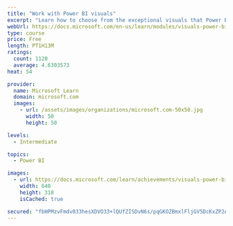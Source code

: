 ```yaml
---
title: "Work with Power BI visuals"
excerpt: "Learn how to choose from the exceptional visuals that Power BI makes available to you. Formatting visuals will direct the user’s attention to exactly where you want it, while helping to make the visual easier to read and interpret. You will also learn about how to use key performance indicators (KPIs)."
webUrl: https://docs.microsoft.com/en-us/learn/modules/visuals-power-bi/
type: course
price: Free
length: PT1H13M
ratings:
  count: 1120
  average: 4.6303573
heat: 54

provider:
  name: Microsoft Learn
  domain: microsoft.com
  images:
    - url: /assets/images/organizations/microsoft.com-50x50.jpg
      width: 50
      height: 50

levels:
  - Intermediate

topics:
  - Power BI

images:
  - url: https://docs.microsoft.com/learn/achievements/visuals-power-bi-social.png
    width: 640
    height: 318
    isCached: true

secured: "fbHPMzvFmdv033hesXDVO33+lQUfZISDvN6s/pqGKOZBmxlFljGV5DcKxZP2ABHQzt0Oa+7JOLOW8HrhqBOC/f97SO/4XX5AqlqEfQaNrdp0oVNU2M3uY3bzC+cQ5b0QfuaC0P+dTpaG6tKSnIt9Z9sOE4B/MqR96nJIGzbyPBE+JjjlJNpIZpy/IjtrkEIK8Fl1SgZs0n8z3ZHQCeT0cIWHEiFyndEoC7XW/NW0tN1UhpIkS/FnkMLo/V/3i7kUZm9PkveSfxKwHBGzl1RPI2Rysiz1MOxTaede+QTdqnDTgOd4egbQ8cdePY8sPZh4EH4vqnSgI1BOMDI41jkVWRYo3xD+xmrTAjSyXYwySFkX9iG4iWXB4h309ks9Hg+TT52RtpqBjQldEkDkDsB55uTtNfLtckCwgR8DcOTyLqo=;aSoEcmJ72M9a/BiNQ9bhMA=="
---
```


